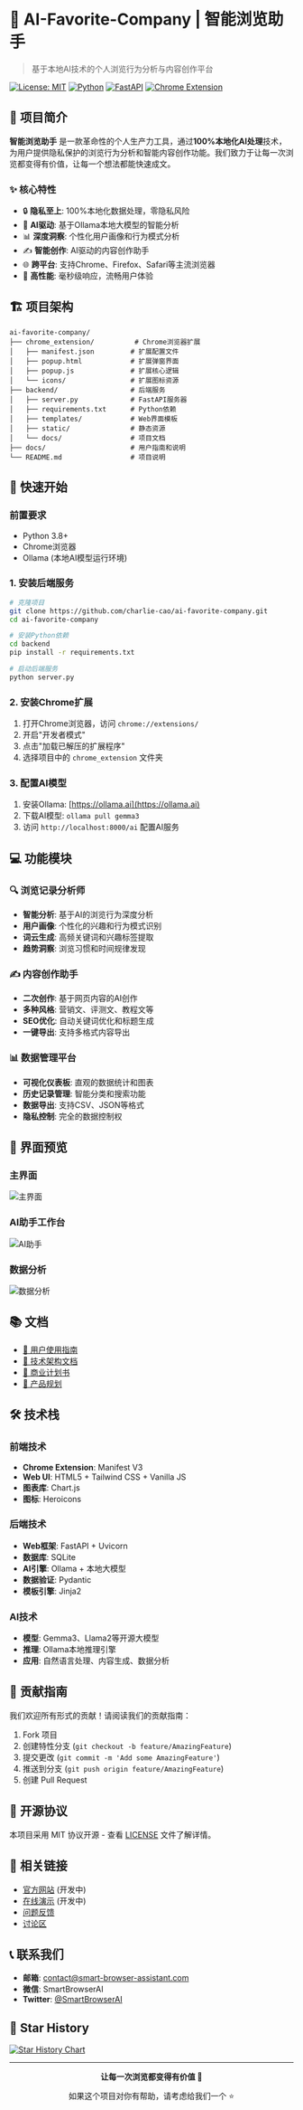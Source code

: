 # 🤖 AI-Favorite-Company | 智能浏览助手

> 基于本地AI技术的个人浏览行为分析与内容创作平台

[![License: MIT](https://img.shields.io/badge/License-MIT-yellow.svg)](https://opensource.org/licenses/MIT)
[![Python](https://img.shields.io/badge/Python-3.8+-blue.svg)](https://www.python.org/downloads/)
[![FastAPI](https://img.shields.io/badge/FastAPI-0.104+-green.svg)](https://fastapi.tiangolo.com/)
[![Chrome Extension](https://img.shields.io/badge/Chrome-Extension-red.svg)](https://developer.chrome.com/docs/extensions/)

## 🎯 项目简介

**智能浏览助手** 是一款革命性的个人生产力工具，通过**100%本地化AI处理**技术，为用户提供隐私保护的浏览行为分析和智能内容创作功能。我们致力于让每一次浏览都变得有价值，让每一个想法都能快速成文。

### ✨ 核心特性

- 🔒 **隐私至上**: 100%本地化数据处理，零隐私风险
- 🧠 **AI驱动**: 基于Ollama本地大模型的智能分析
- 📊 **深度洞察**: 个性化用户画像和行为模式分析
- ✍️ **智能创作**: AI驱动的内容创作助手
- 🌐 **跨平台**: 支持Chrome、Firefox、Safari等主流浏览器
- 🚀 **高性能**: 毫秒级响应，流畅用户体验

## 🏗️ 项目架构

```
ai-favorite-company/
├── chrome_extension/          # Chrome浏览器扩展
│   ├── manifest.json         # 扩展配置文件
│   ├── popup.html            # 扩展弹窗界面
│   ├── popup.js              # 扩展核心逻辑
│   └── icons/                # 扩展图标资源
├── backend/                  # 后端服务
│   ├── server.py             # FastAPI服务器
│   ├── requirements.txt      # Python依赖
│   ├── templates/            # Web界面模板
│   ├── static/               # 静态资源
│   └── docs/                 # 项目文档
├── docs/                     # 用户指南和说明
└── README.md                 # 项目说明
```

## 🚀 快速开始

### 前置要求

- Python 3.8+
- Chrome浏览器
- Ollama (本地AI模型运行环境)

### 1. 安装后端服务

```bash
# 克隆项目
git clone https://github.com/charlie-cao/ai-favorite-company.git
cd ai-favorite-company

# 安装Python依赖
cd backend
pip install -r requirements.txt

# 启动后端服务
python server.py
```

### 2. 安装Chrome扩展

1. 打开Chrome浏览器，访问 `chrome://extensions/`
2. 开启"开发者模式"
3. 点击"加载已解压的扩展程序"
4. 选择项目中的 `chrome_extension` 文件夹

### 3. 配置AI模型

1. 安装Ollama: [https://ollama.ai](https://ollama.ai)
2. 下载AI模型: `ollama pull gemma3`
3. 访问 `http://localhost:8000/ai` 配置AI服务

## 💻 功能模块

### 🔍 浏览记录分析师

- **智能分析**: 基于AI的浏览行为深度分析
- **用户画像**: 个性化的兴趣和行为模式识别
- **词云生成**: 高频关键词和兴趣标签提取
- **趋势洞察**: 浏览习惯和时间规律发现

### ✍️ 内容创作助手

- **二次创作**: 基于网页内容的AI创作
- **多种风格**: 营销文、评测文、教程文等
- **SEO优化**: 自动关键词优化和标题生成
- **一键导出**: 支持多格式内容导出

### 📊 数据管理平台

- **可视化仪表板**: 直观的数据统计和图表
- **历史记录管理**: 智能分类和搜索功能
- **数据导出**: 支持CSV、JSON等格式
- **隐私控制**: 完全的数据控制权

## 🎨 界面预览

### 主界面
![主界面](docs/images/main-dashboard.png)

### AI助手工作台
![AI助手](docs/images/ai-agents.png)

### 数据分析
![数据分析](docs/images/analytics.png)

## 📚 文档

- [📖 用户使用指南](./docs/)
- [🔧 技术架构文档](./backend/docs/技术架构与产品规划.md)
- [💼 商业计划书](./backend/docs/商业价值与市场分析.md)
- [🎯 产品规划](./backend/docs/项目概述与亮点分析.md)

## 🛠️ 技术栈

### 前端技术
- **Chrome Extension**: Manifest V3
- **Web UI**: HTML5 + Tailwind CSS + Vanilla JS
- **图表库**: Chart.js
- **图标**: Heroicons

### 后端技术
- **Web框架**: FastAPI + Uvicorn
- **数据库**: SQLite
- **AI引擎**: Ollama + 本地大模型
- **数据验证**: Pydantic
- **模板引擎**: Jinja2

### AI技术
- **模型**: Gemma3、Llama2等开源大模型
- **推理**: Ollama本地推理引擎
- **应用**: 自然语言处理、内容生成、数据分析

## 🤝 贡献指南

我们欢迎所有形式的贡献！请阅读我们的贡献指南：

1. Fork 项目
2. 创建特性分支 (`git checkout -b feature/AmazingFeature`)
3. 提交更改 (`git commit -m 'Add some AmazingFeature'`)
4. 推送到分支 (`git push origin feature/AmazingFeature`)
5. 创建 Pull Request

## 📄 开源协议

本项目采用 MIT 协议开源 - 查看 [LICENSE](LICENSE) 文件了解详情。

## 🔗 相关链接

- [官方网站](https://smart-browser-assistant.com) (开发中)
- [在线演示](https://demo.smart-browser-assistant.com) (开发中)
- [问题反馈](https://github.com/charlie-cao/ai-favorite-company/issues)
- [讨论区](https://github.com/charlie-cao/ai-favorite-company/discussions)

## 📞 联系我们

- **邮箱**: contact@smart-browser-assistant.com
- **微信**: SmartBrowserAI
- **Twitter**: [@SmartBrowserAI](https://twitter.com/SmartBrowserAI)

## 🌟 Star History

[![Star History Chart](https://api.star-history.com/svg?repos=charlie-cao/ai-favorite-company&type=Date)](https://star-history.com/#charlie-cao/ai-favorite-company&Date)

---

<div align="center">

**让每一次浏览都变得有价值 🚀**

如果这个项目对你有帮助，请考虑给我们一个 ⭐️

</div>